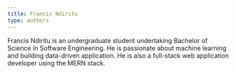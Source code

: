 ```yaml
---
title: Francis Ndiritu
type: authors
---
```

Francis Ndiritu is an undergraduate student undertaking Bachelor of Science in Software Engineering. He is passionate about machine learning and building data-driven application. He is also a full-stack web application developer using the MERN stack.
